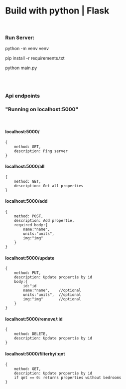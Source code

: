 # Build with python | Flask
<br>

### Run Server:
python -m venv venv

pip install -r requirements.txt

python main.py

<br>
<br>

### Api endpoints
### "Running on localhost:5000"
<br>

#### localhost:5000/
```
{
    method: GET,
    description: Ping server
}
```

#### localhost:5000/all
```
{
    method: GET,
    description: Get all properties
}
```

#### localhost:5000/add
```
{
    method: POST,
    description: Add propertie,
    required body:{
        name:"name",
        units:"units",
        img:"img"
    }
}
```

#### localhost:5000/update
```
{
    method: PUT,
    description: Update propertie by id
    body:{
        id:"id
        name:"name",    //optional
        units:"units",  //optional
        img:"img"       //optional
    }
}
```

#### localhost:5000/remove/:id
```
{
    method: DELETE,
    description: Update propertie by id
}
```

#### localhost:5000/filterby/:qnt
```
{
    method: GET,
    description: Update propertie by id
    if qnt == 0: returns properties without bedrooms
}
```

